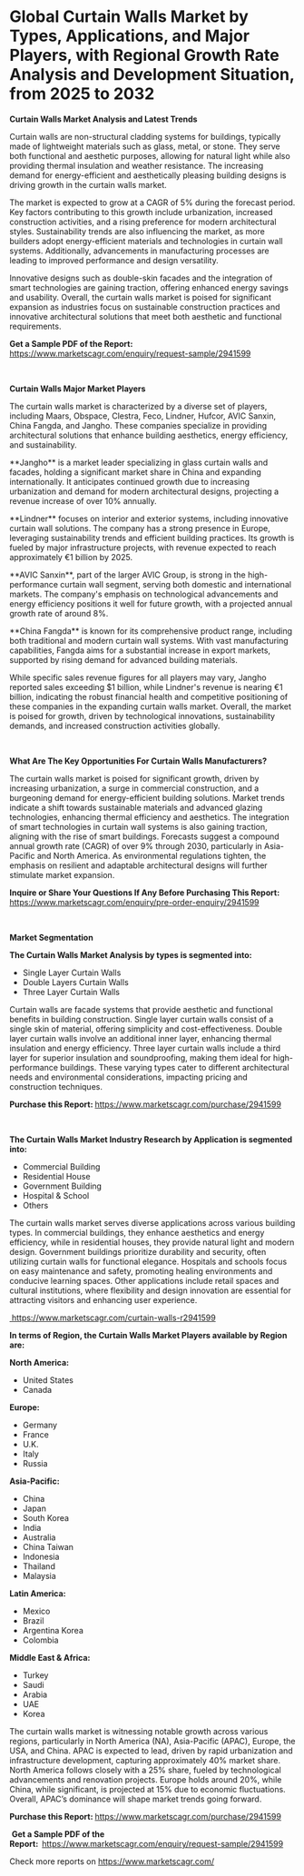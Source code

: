 <p><h1>Global Curtain Walls Market by Types, Applications, and Major Players, with Regional Growth Rate Analysis and Development Situation, from 2025 to 2032</h1></p><p><strong>Curtain Walls Market Analysis and Latest Trends</strong></p>
<p><p>Curtain walls are non-structural cladding systems for buildings, typically made of lightweight materials such as glass, metal, or stone. They serve both functional and aesthetic purposes, allowing for natural light while also providing thermal insulation and weather resistance. The increasing demand for energy-efficient and aesthetically pleasing building designs is driving growth in the curtain walls market.</p><p>The market is expected to grow at a CAGR of 5% during the forecast period. Key factors contributing to this growth include urbanization, increased construction activities, and a rising preference for modern architectural styles. Sustainability trends are also influencing the market, as more builders adopt energy-efficient materials and technologies in curtain wall systems. Additionally, advancements in manufacturing processes are leading to improved performance and design versatility.</p><p>Innovative designs such as double-skin facades and the integration of smart technologies are gaining traction, offering enhanced energy savings and usability. Overall, the curtain walls market is poised for significant expansion as industries focus on sustainable construction practices and innovative architectural solutions that meet both aesthetic and functional requirements.</p></p>
<p><strong>Get a Sample PDF of the Report:&nbsp;</strong> <a href="https://www.marketscagr.com/enquiry/request-sample/2941599?utm_campaign=3095&utm_medium=2&utm_source=Github&utm_content=ia&utm_term=15032025&utm_id=curtain-walls">https://www.marketscagr.com/enquiry/request-sample/2941599</a></p>
<p>&nbsp;</p>
<p><strong>Curtain Walls Major Market Players</strong></p>
<p><p>The curtain walls market is characterized by a diverse set of players, including Maars, Obspace, Clestra, Feco, Lindner, Hufcor, AVIC Sanxin, China Fangda, and Jangho. These companies specialize in providing architectural solutions that enhance building aesthetics, energy efficiency, and sustainability.</p><p>**Jangho** is a market leader specializing in glass curtain walls and facades, holding a significant market share in China and expanding internationally. It anticipates continued growth due to increasing urbanization and demand for modern architectural designs, projecting a revenue increase of over 10% annually.</p><p>**Lindner** focuses on interior and exterior systems, including innovative curtain wall solutions. The company has a strong presence in Europe, leveraging sustainability trends and efficient building practices. Its growth is fueled by major infrastructure projects, with revenue expected to reach approximately €1 billion by 2025.</p><p>**AVIC Sanxin**, part of the larger AVIC Group, is strong in the high-performance curtain wall segment, serving both domestic and international markets. The company's emphasis on technological advancements and energy efficiency positions it well for future growth, with a projected annual growth rate of around 8%.</p><p>**China Fangda** is known for its comprehensive product range, including both traditional and modern curtain wall systems. With vast manufacturing capabilities, Fangda aims for a substantial increase in export markets, supported by rising demand for advanced building materials.</p><p>While specific sales revenue figures for all players may vary, Jangho reported sales exceeding $1 billion, while Lindner's revenue is nearing €1 billion, indicating the robust financial health and competitive positioning of these companies in the expanding curtain walls market. Overall, the market is poised for growth, driven by technological innovations, sustainability demands, and increased construction activities globally.</p></p>
<p>&nbsp;</p>
<p><strong>What Are The Key Opportunities For Curtain Walls Manufacturers?</strong></p>
<p><p>The curtain walls market is poised for significant growth, driven by increasing urbanization, a surge in commercial construction, and a burgeoning demand for energy-efficient building solutions. Market trends indicate a shift towards sustainable materials and advanced glazing technologies, enhancing thermal efficiency and aesthetics. The integration of smart technologies in curtain wall systems is also gaining traction, aligning with the rise of smart buildings. Forecasts suggest a compound annual growth rate (CAGR) of over 9% through 2030, particularly in Asia-Pacific and North America. As environmental regulations tighten, the emphasis on resilient and adaptable architectural designs will further stimulate market expansion.</p></p>
<p><strong>Inquire or Share Your Questions If Any Before Purchasing This Report:</strong> <a href="https://www.marketscagr.com/enquiry/pre-order-enquiry/2941599?utm_campaign=3095&utm_medium=2&utm_source=Github&utm_content=ia&utm_term=15032025&utm_id=curtain-walls">https://www.marketscagr.com/enquiry/pre-order-enquiry/2941599</a></p>
<p>&nbsp;</p>
<p><strong>Market Segmentation</strong></p>
<p><strong>The Curtain Walls Market Analysis by types is segmented into:</strong></p>
<p><ul><li>Single Layer Curtain Walls</li><li>Double Layers Curtain Walls</li><li>Three Layer Curtain Walls</li></ul></p>
<p><p>Curtain walls are facade systems that provide aesthetic and functional benefits in building construction. Single layer curtain walls consist of a single skin of material, offering simplicity and cost-effectiveness. Double layer curtain walls involve an additional inner layer, enhancing thermal insulation and energy efficiency. Three layer curtain walls include a third layer for superior insulation and soundproofing, making them ideal for high-performance buildings. These varying types cater to different architectural needs and environmental considerations, impacting pricing and construction techniques.</p></p>
<p><strong>Purchase this Report:&nbsp;</strong><a href="https://www.marketscagr.com/purchase/2941599?utm_campaign=3095&utm_medium=2&utm_source=Github&utm_content=ia&utm_term=15032025&utm_id=curtain-walls">https://www.marketscagr.com/purchase/2941599</a></p>
<p>&nbsp;</p>
<p><strong>The Curtain Walls Market Industry Research by Application is segmented into:</strong></p>
<p><ul><li>Commercial Building</li><li>Residential House</li><li>Government Building</li><li>Hospital & School</li><li>Others</li></ul></p>
<p><p>The curtain walls market serves diverse applications across various building types. In commercial buildings, they enhance aesthetics and energy efficiency, while in residential houses, they provide natural light and modern design. Government buildings prioritize durability and security, often utilizing curtain walls for functional elegance. Hospitals and schools focus on easy maintenance and safety, promoting healing environments and conducive learning spaces. Other applications include retail spaces and cultural institutions, where flexibility and design innovation are essential for attracting visitors and enhancing user experience.</p></p>
<p><a href="https://www.marketscagr.com/curtain-walls-r2941599?utm_campaign=3095&utm_medium=2&utm_source=Github&utm_content=ia&utm_term=15032025&utm_id=curtain-walls">&nbsp;https://www.marketscagr.com/curtain-walls-r2941599</a></p>
<p><strong>In terms of Region, the Curtain Walls Market Players available by Region are:</strong></p>
<p>
    <p> <strong> North America: </strong>
        <ul>
            <li>United States</li>
            <li>Canada</li>
        </ul>
        </p> 
    <p> <strong> Europe: </strong>
        <ul>
            <li>Germany</li>
            <li>France</li>
            <li>U.K.</li>
            <li>Italy</li>
            <li>Russia</li>
        </ul>
        </p> 
    <p> <strong> Asia-Pacific: </strong>
        <ul>
            <li>China</li>
            <li>Japan</li>
            <li>South Korea</li>
            <li>India</li>
            <li>Australia</li>
            <li>China Taiwan</li>
            <li>Indonesia</li>
            <li>Thailand</li>
            <li>Malaysia</li>
        </ul>
        </p> 
    <p> <strong> Latin America: </strong>
        <ul>
            <li>Mexico</li>
            <li>Brazil</li>
            <li>Argentina Korea</li>
            <li>Colombia</li>
        </ul>
        </p> 
    <p> <strong> Middle East & Africa: </strong>
        <ul>
            <li>Turkey</li>
            <li>Saudi</li>
            <li>Arabia</li>
            <li>UAE</li>
            <li>Korea</li>
        </ul>
    </p>
    </p>
<p><p>The curtain walls market is witnessing notable growth across various regions, particularly in North America (NA), Asia-Pacific (APAC), Europe, the USA, and China. APAC is expected to lead, driven by rapid urbanization and infrastructure development, capturing approximately 40% market share. North America follows closely with a 25% share, fueled by technological advancements and renovation projects. Europe holds around 20%, while China, while significant, is projected at 15% due to economic fluctuations. Overall, APAC’s dominance will shape market trends going forward.</p></p>
<p><strong>Purchase this Report: </strong><a href="https://www.marketscagr.com/purchase/2941599?utm_campaign=3095&utm_medium=2&utm_source=Github&utm_content=ia&utm_term=15032025&utm_id=curtain-walls">https://www.marketscagr.com/purchase/2941599</a></p>
<p>&nbsp;<strong>Get a Sample PDF of the Report:&nbsp;&nbsp;</strong><a href="https://www.marketscagr.com/enquiry/request-sample/2941599?utm_campaign=3095&utm_medium=2&utm_source=Github&utm_content=ia&utm_term=15032025&utm_id=curtain-walls">https://www.marketscagr.com/enquiry/request-sample/2941599</a></p>
<p><strong></strong></p>
<p>Check more reports on <a href="https://www.marketscagr.com/?utm_campaign=3095&utm_medium=2&utm_source=Github&utm_content=ia&utm_term=15032025&utm_id=curtain-walls">https://www.marketscagr.com/</a></p>
